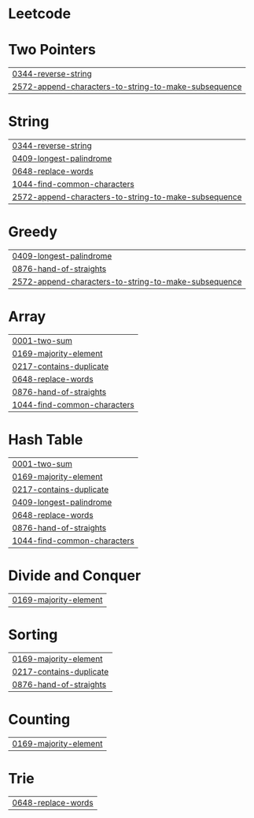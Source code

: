 # Leetcode


# Two Pointers
|  |
| ------- |
| [0344-reverse-string](https://github.com/mishra016/Leetcode/tree/master/0344-reverse-string) |
| [2572-append-characters-to-string-to-make-subsequence](https://github.com/mishra016/Leetcode/tree/master/2572-append-characters-to-string-to-make-subsequence) |
# String
|  |
| ------- |
| [0344-reverse-string](https://github.com/mishra016/Leetcode/tree/master/0344-reverse-string) |
| [0409-longest-palindrome](https://github.com/mishra016/Leetcode/tree/master/0409-longest-palindrome) |
| [0648-replace-words](https://github.com/mishra016/Leetcode/tree/master/0648-replace-words) |
| [1044-find-common-characters](https://github.com/mishra016/Leetcode/tree/master/1044-find-common-characters) |
| [2572-append-characters-to-string-to-make-subsequence](https://github.com/mishra016/Leetcode/tree/master/2572-append-characters-to-string-to-make-subsequence) |
# Greedy
|  |
| ------- |
| [0409-longest-palindrome](https://github.com/mishra016/Leetcode/tree/master/0409-longest-palindrome) |
| [0876-hand-of-straights](https://github.com/mishra016/Leetcode/tree/master/0876-hand-of-straights) |
| [2572-append-characters-to-string-to-make-subsequence](https://github.com/mishra016/Leetcode/tree/master/2572-append-characters-to-string-to-make-subsequence) |
# Array
|  |
| ------- |
| [0001-two-sum](https://github.com/mishra016/Leetcode/tree/master/0001-two-sum) |
| [0169-majority-element](https://github.com/mishra016/Leetcode/tree/master/0169-majority-element) |
| [0217-contains-duplicate](https://github.com/mishra016/Leetcode/tree/master/0217-contains-duplicate) |
| [0648-replace-words](https://github.com/mishra016/Leetcode/tree/master/0648-replace-words) |
| [0876-hand-of-straights](https://github.com/mishra016/Leetcode/tree/master/0876-hand-of-straights) |
| [1044-find-common-characters](https://github.com/mishra016/Leetcode/tree/master/1044-find-common-characters) |
# Hash Table
|  |
| ------- |
| [0001-two-sum](https://github.com/mishra016/Leetcode/tree/master/0001-two-sum) |
| [0169-majority-element](https://github.com/mishra016/Leetcode/tree/master/0169-majority-element) |
| [0217-contains-duplicate](https://github.com/mishra016/Leetcode/tree/master/0217-contains-duplicate) |
| [0409-longest-palindrome](https://github.com/mishra016/Leetcode/tree/master/0409-longest-palindrome) |
| [0648-replace-words](https://github.com/mishra016/Leetcode/tree/master/0648-replace-words) |
| [0876-hand-of-straights](https://github.com/mishra016/Leetcode/tree/master/0876-hand-of-straights) |
| [1044-find-common-characters](https://github.com/mishra016/Leetcode/tree/master/1044-find-common-characters) |
# Divide and Conquer
|  |
| ------- |
| [0169-majority-element](https://github.com/mishra016/Leetcode/tree/master/0169-majority-element) |
# Sorting
|  |
| ------- |
| [0169-majority-element](https://github.com/mishra016/Leetcode/tree/master/0169-majority-element) |
| [0217-contains-duplicate](https://github.com/mishra016/Leetcode/tree/master/0217-contains-duplicate) |
| [0876-hand-of-straights](https://github.com/mishra016/Leetcode/tree/master/0876-hand-of-straights) |
# Counting
|  |
| ------- |
| [0169-majority-element](https://github.com/mishra016/Leetcode/tree/master/0169-majority-element) |
# Trie
|  |
| ------- |
| [0648-replace-words](https://github.com/mishra016/Leetcode/tree/master/0648-replace-words) |